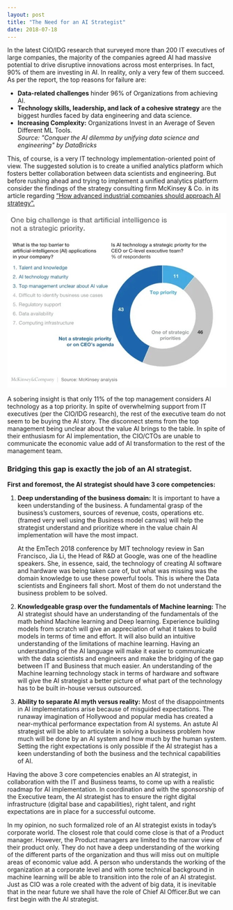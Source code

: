 ```yaml
---
layout: post
title: "The Need for an AI Strategist"
date: 2018-07-18
---
```


In the latest CIO/IDG research that surveyed more than 200 IT executives of large companies, the majority of the companies agreed AI had massive potential to drive disruptive innovations across most enterprises. In fact, 90% of them are investing in AI. In reality, only a very few of them succeed. As per the report, the top reasons for failure are:

- **Data-related challenges** hinder 96% of Organizations from achieving AI.
- **Technology skills, leadership, and lack of a cohesive strategy** are the biggest hurdles faced by data engineering and data science.
- **Increasing Complexity:** Organizations Invest in an Average of Seven Different ML Tools.  
  _Source: "Conquer the AI dilemma by unifying data science and engineering" by DataBricks_

This, of course, is a very IT technology implementation-oriented point of view. The suggested solution is to create a unified analytics platform which fosters better collaboration between data scientists and engineering. But before rushing ahead and trying to implement a unified analytics platform consider the findings of the strategy consulting firm McKinsey & Co. in its article regarding [“How advanced industrial companies should approach AI strategy”.](https://www.mckinsey.com/industries/automotive-and-assembly/our-insights/how-advanced-industrial-companies-should-approach-artificial-intelligence-strategy)

![AI_strategist.jpeg](..%2Fstatic_images%2FAI_strategist.jpeg)

A sobering insight is that only 11% of the top management considers AI technology as a top priority. In spite of overwhelming support from IT executives (per the CIO/IDG research), the rest of the executive team do not seem to be buying the AI story. The disconnect stems from the top management being unclear about the value AI brings to the table. In spite of their enthusiasm for AI implementation, the CIO/CTOs are unable to communicate the economic value add of AI transformation to the rest of the management team.

### Bridging this gap is exactly the job of an AI strategist.

**First and foremost, the AI strategist should have 3 core competencies:**

1. **Deep understanding of the business domain:** It is important to have a keen understanding of the business. A fundamental grasp of the business’s customers, sources of revenue, costs, operations etc. (framed very well using the Business model canvas) will help the strategist understand and prioritize where in the value chain AI implementation will have the most impact.

   At the EmTech 2018 conference by MIT technology review in San Francisco, Jia Li, the Head of R&D at Google, was one of the headline speakers. She, in essence, said, the technology of creating AI software and hardware was being taken care of, but what was missing was the domain knowledge to use these powerful tools. This is where the Data scientists and Engineers fall short. Most of them do not understand the business problem to be solved.

2. **Knowledgeable grasp over the fundamentals of Machine learning:** The AI strategist should have an understanding of the fundamentals of the math behind Machine learning and Deep learning. Experience building models from scratch will give an appreciation of what it takes to build models in terms of time and effort. It will also build an intuitive understanding of the limitations of machine learning. Having an understanding of the AI language will make it easier to communicate with the data scientists and engineers and make the bridging of the gap between IT and Business that much easier. An understanding of the Machine learning technology stack in terms of hardware and software will give the AI strategist a better picture of what part of the technology has to be built in-house versus outsourced.

3. **Ability to separate AI myth versus reality:** Most of the disappointments in AI implementations arise because of misguided expectations. The runaway imagination of Hollywood and popular media has created a near-mythical performance expectation from AI systems. An astute AI strategist will be able to articulate in solving a business problem how much will be done by an AI system and how much by the human system. Setting the right expectations is only possible if the AI strategist has a keen understanding of both the business and the technical capabilities of AI.

Having the above 3 core competencies enables an AI strategist, in collaboration with the IT and Business teams, to come up with a realistic roadmap for AI implementation. In coordination and with the sponsorship of the Executive team, the AI strategist has to ensure the right digital infrastructure (digital base and capabilities), right talent, and right expectations are in place for a successful outcome.

In my opinion, no such formalized role of an AI strategist exists in today’s corporate world. The closest role that could come close is that of a Product manager. However, the Product managers are limited to the narrow view of their product only. They do not have a deep understanding of the working of the different parts of the organization and thus will miss out on multiple areas of economic value add. A person who understands the working of the organization at a corporate level and with some technical background in machine learning will be able to transition into the role of an AI strategist.
Just as CIO was a role created with the advent of big data, it is inevitable that in the near future we shall have the role of Chief AI Officer.But we can first begin with the AI strategist.
